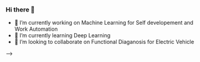 ### Hi there 👋

- 🔭 I’m currently working on Machine Learning for Self developement and Work Automation
- 🌱 I’m currently learning Deep Learning
- 👯 I’m looking to collaborate on Functional Diaganosis for Electric Vehicle 

-->
